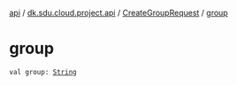 [api](../../index.md) / [dk.sdu.cloud.project.api](../index.md) / [CreateGroupRequest](index.md) / [group](./group.md)

# group

`val group: `[`String`](https://kotlinlang.org/api/latest/jvm/stdlib/kotlin/-string/index.html)